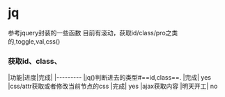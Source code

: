 # jq
参考jquery封装的一些函数
目前有滚动，获取id/class/pro之类的,toggle,val,css()
### 获取id、class、

|功能|进度|完成|
|---------
|jq()判断进去的类型#==id,class==.	|完成|	yes
|css/attr获取或者修改当前节点的css	|完成|	yes
|ajax获取内容	|明天开工|	no